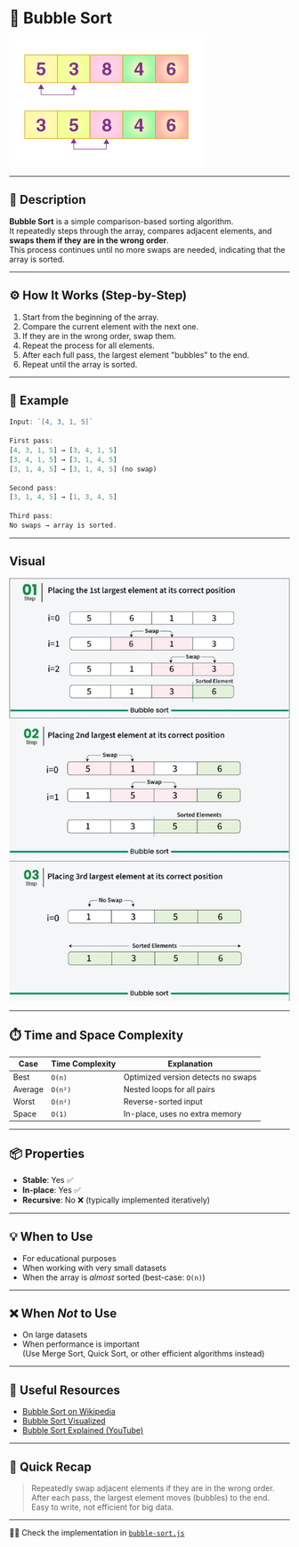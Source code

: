 # 🫧 Bubble Sort

![Bubble Sort Visualization](./images/bubble-sort-alg.png)

---

## 📌 Description

**Bubble Sort** is a simple comparison-based sorting algorithm.  
It repeatedly steps through the array, compares adjacent elements, and **swaps them if they are in the wrong order**.  
This process continues until no more swaps are needed, indicating that the array is sorted.

---

## ⚙️ How It Works (Step-by-Step)

1. Start from the beginning of the array.
2. Compare the current element with the next one.
3. If they are in the wrong order, swap them.
4. Repeat the process for all elements.
5. After each full pass, the largest element "bubbles" to the end.
6. Repeat until the array is sorted.

---

## 🧠 Example

```js
Input: `[4, 3, 1, 5]`

First pass:
[4, 3, 1, 5] → [3, 4, 1, 5]
[3, 4, 1, 5] → [3, 1, 4, 5]
[3, 1, 4, 5] → [3, 1, 4, 5] (no swap)

Second pass:
[3, 1, 4, 5] → [1, 3, 4, 5]

Third pass:
No swaps → array is sorted.
```

---

## Visual

![Bubble Sort Visualization](./images/bubble-sort-1.png)
![Bubble Sort Visualization](./images/bubble-sort-2.png)
![Bubble Sort Visualization](./images/bubble-sort-3.png)

---

## ⏱️ Time and Space Complexity

| Case    | Time Complexity | Explanation                        |
| ------- | --------------- | ---------------------------------- |
| Best    | `O(n)`          | Optimized version detects no swaps |
| Average | `O(n²)`         | Nested loops for all pairs         |
| Worst   | `O(n²)`         | Reverse-sorted input               |
| Space   | `O(1)`          | In-place, uses no extra memory     |

---

## 📦 Properties

- **Stable**: Yes ✅
- **In-place**: Yes ✅
- **Recursive**: No ❌ (typically implemented iteratively)

---

## 💡 When to Use

- For educational purposes
- When working with very small datasets
- When the array is _almost_ sorted (best-case: `O(n)`)

---

## ❌ When _Not_ to Use

- On large datasets
- When performance is important  
  (Use Merge Sort, Quick Sort, or other efficient algorithms instead)

---

## 🔗 Useful Resources

- [Bubble Sort on Wikipedia](https://en.wikipedia.org/wiki/Bubble_sort)
- [Bubble Sort Visualized](https://visualgo.net/en/sorting)
- [Bubble Sort Explained (YouTube)](https://www.youtube.com/results?search_query=bubble+sort+visualization)

---

## 🧠 Quick Recap

> Repeatedly swap adjacent elements if they are in the wrong order.  
> After each pass, the largest element moves (bubbles) to the end.  
> Easy to write, not efficient for big data.

---

👨‍💻 Check the implementation in [`bubble-sort.js`](./bubble-sort.js)
